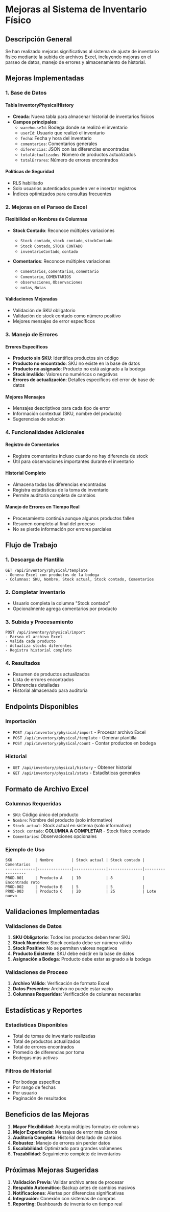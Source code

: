 # Mejoras al Sistema de Inventario Físico

## Descripción General

Se han realizado mejoras significativas al sistema de ajuste de inventario físico mediante la subida de archivos Excel, incluyendo mejoras en el parseo de datos, manejo de errores y almacenamiento de historial.

## Mejoras Implementadas

### 1. Base de Datos

#### Tabla InventoryPhysicalHistory
- **Creada**: Nueva tabla para almacenar historial de inventarios físicos
- **Campos principales**:
  - `warehouseId`: Bodega donde se realizó el inventario
  - `userId`: Usuario que realizó el inventario
  - `fecha`: Fecha y hora del inventario
  - `comentarios`: Comentarios generales
  - `diferencias`: JSON con las diferencias encontradas
  - `totalActualizados`: Número de productos actualizados
  - `totalErrores`: Número de errores encontrados

#### Políticas de Seguridad
- RLS habilitado
- Solo usuarios autenticados pueden ver e insertar registros
- Índices optimizados para consultas frecuentes

### 2. Mejoras en el Parseo de Excel

#### Flexibilidad en Nombres de Columnas
- **Stock Contado**: Reconoce múltiples variaciones
  - `Stock contado`, `stock contado`, `stockContado`
  - `Stock Contado`, `STOCK CONTADO`
  - `inventarioContado`, `contado`

- **Comentarios**: Reconoce múltiples variaciones
  - `Comentarios`, `comentarios`, `comentario`
  - `Comentario`, `COMENTARIOS`
  - `observaciones`, `Observaciones`
  - `notas`, `Notas`

#### Validaciones Mejoradas
- Validación de SKU obligatorio
- Validación de stock contado como número positivo
- Mejores mensajes de error específicos

### 3. Manejo de Errores

#### Errores Específicos
- **Producto sin SKU**: Identifica productos sin código
- **Producto no encontrado**: SKU no existe en la base de datos
- **Producto no asignado**: Producto no está asignado a la bodega
- **Stock inválido**: Valores no numéricos o negativos
- **Errores de actualización**: Detalles específicos del error de base de datos

#### Mejores Mensajes
- Mensajes descriptivos para cada tipo de error
- Información contextual (SKU, nombre del producto)
- Sugerencias de solución

### 4. Funcionalidades Adicionales

#### Registro de Comentarios
- Registra comentarios incluso cuando no hay diferencia de stock
- Útil para observaciones importantes durante el inventario

#### Historial Completo
- Almacena todas las diferencias encontradas
- Registra estadísticas de la toma de inventario
- Permite auditoría completa de cambios

#### Manejo de Errores en Tiempo Real
- Procesamiento continúa aunque algunos productos fallen
- Resumen completo al final del proceso
- No se pierde información por errores parciales

## Flujo de Trabajo

### 1. Descarga de Plantilla
```
GET /api/inventory/physical/template
- Genera Excel con productos de la bodega
- Columnas: SKU, Nombre, Stock actual, Stock contado, Comentarios
```

### 2. Completar Inventario
- Usuario completa la columna "Stock contado"
- Opcionalmente agrega comentarios por producto

### 3. Subida y Procesamiento
```
POST /api/inventory/physical/import
- Parsea el archivo Excel
- Valida cada producto
- Actualiza stocks diferentes
- Registra historial completo
```

### 4. Resultados
- Resumen de productos actualizados
- Lista de errores encontrados
- Diferencias detalladas
- Historial almacenado para auditoría

## Endpoints Disponibles

### Importación
- `POST /api/inventory/physical/import` - Procesar archivo Excel
- `POST /api/inventory/physical/template` - Generar plantilla
- `POST /api/inventory/physical/count` - Contar productos en bodega

### Historial
- `GET /api/inventory/physical/history` - Obtener historial
- `GET /api/inventory/physical/stats` - Estadísticas generales

## Formato de Archivo Excel

### Columnas Requeridas
- `SKU`: Código único del producto
- `Nombre`: Nombre del producto (solo informativo)
- `Stock actual`: Stock actual en sistema (solo informativo)
- `Stock contado`: **COLUMNA A COMPLETAR** - Stock físico contado
- `Comentarios`: Observaciones opcionales

### Ejemplo de Uso
```excel
SKU          | Nombre        | Stock actual | Stock contado | Comentarios
-------------|---------------|--------------|---------------|------------------
PROD-001     | Producto A    | 10           | 8             | Encontrado roto
PROD-002     | Producto B    | 5            | 5             | 
PROD-003     | Producto C    | 20           | 25            | Lote nuevo
```

## Validaciones Implementadas

### Validaciones de Datos
1. **SKU Obligatorio**: Todos los productos deben tener SKU
2. **Stock Numérico**: Stock contado debe ser número válido
3. **Stock Positivo**: No se permiten valores negativos
4. **Producto Existente**: SKU debe existir en la base de datos
5. **Asignación a Bodega**: Producto debe estar asignado a la bodega

### Validaciones de Proceso
1. **Archivo Válido**: Verificación de formato Excel
2. **Datos Presentes**: Archivo no puede estar vacío
3. **Columnas Requeridas**: Verificación de columnas necesarias

## Estadísticas y Reportes

### Estadísticas Disponibles
- Total de tomas de inventario realizadas
- Total de productos actualizados
- Total de errores encontrados
- Promedio de diferencias por toma
- Bodegas más activas

### Filtros de Historial
- Por bodega específica
- Por rango de fechas
- Por usuario
- Paginación de resultados

## Beneficios de las Mejoras

1. **Mayor Flexibilidad**: Acepta múltiples formatos de columnas
2. **Mejor Experiencia**: Mensajes de error más claros
3. **Auditoría Completa**: Historial detallado de cambios
4. **Robustez**: Manejo de errores sin perder datos
5. **Escalabilidad**: Optimizado para grandes volúmenes
6. **Trazabilidad**: Seguimiento completo de inventarios

## Próximas Mejoras Sugeridas

1. **Validación Previa**: Validar archivo antes de procesar
2. **Respaldo Automático**: Backup antes de cambios masivos
3. **Notificaciones**: Alertas por diferencias significativas
4. **Integración**: Conexión con sistemas de compras
5. **Reporting**: Dashboards de inventario en tiempo real 